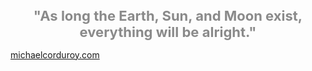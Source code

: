 

<h1 align="center" style="font-size: 22px; opacity: 0.5;"> "As long the Earth, Sun, and Moon exist, everything will be alright."</h1>

<a align="center" href = "https://michaelcorduroy.com">michaelcorduroy.com</a>
